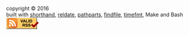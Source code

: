 copyright &copy; 2016<br />
built with
[shorthand](https://github.com/rsdoiel/shorthand), 
[reldate](https://github.com/rsdoiel/reldate), 
[pathparts](https://github.com/rsdoiel/pathparts), 
[findfile](https://github.com/rsdoiel/findfile),
[timefmt](https://github.com/rsdoiel/timefmt),
Make and Bash<br />
<a href="http://validator.w3.org/feed/check.cgi?url=http%3A//rsdoiel.github.io/rss.xml"><img class="rss-valid" src="/media/valid-rss-rogers.png" alt="[Valid RSS]" title="Validate my RSS feed" /></a>
